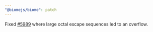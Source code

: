 ```yaml
---
"@biomejs/biome": patch
---
```


Fixed [#5989](https://github.com/biomejs/biome/issues/5989) where large octal escape sequences led to an overflow.
